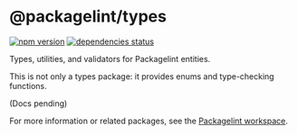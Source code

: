 # @packagelint/types

[![npm version](https://img.shields.io/npm/v/@packagelint/types.svg)](https://www.npmjs.com/package/@packagelint/types)
[![dependencies status](https://img.shields.io/david/spautz/packagelint.svg?path=packages/types)](https://david-dm.org/spautz/packagelint?path=packages/types)

Types, utilities, and validators for Packagelint entities.

This is not only a types package: it provides enums and type-checking functions.

(Docs pending)

For more information or related packages, see the [Packagelint workspace](https://github.com/spautz/packagelint).
